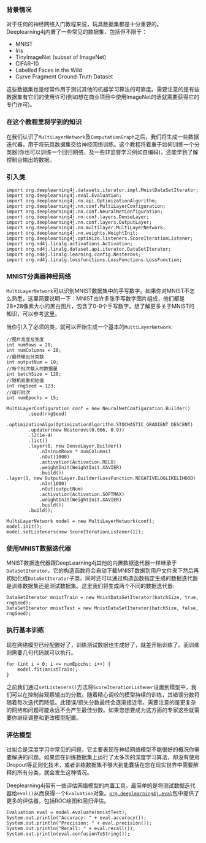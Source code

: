 ### 背景情况

对于任何的神经网络入门教程来说，玩具数据集都是十分重要的。Deeplearning4j内置了一些常见的数据集，包括但不限于：

* MNIST
* Iris
* TinyImageNet (subset of ImageNet)
* CIFAR-10
* Labelled Faces in the Wild
* Curve Fragment Ground-Truth Dataset

这些数据集也是经常作用于测试其他的机器学习算法的可靠度。需要注意的是有些数据集有它们的使用许可(例如想在商业项目中使用ImageNet的话就需要获得它的专门许可)。

### 在这个教程里将学到的知识

在我们认识了`MultiLayerNetwork`及`ComputationGraph`之后，我们将生成一些数据迭代器，用于将玩具数据集交给神经网络训练。这个教程将着重于如何训练一个分类器(你也可以训练一个回归网络，及一些非监督学习例如自编码)，还能学到了解控制台输出的数据。

### 引入类

```
import org.deeplearning4j.datasets.iterator.impl.MnistDataSetIterator;
import org.deeplearning4j.eval.Evaluation;
import org.deeplearning4j.nn.api.OptimizationAlgorithm;
import org.deeplearning4j.nn.conf.MultiLayerConfiguration;
import org.deeplearning4j.nn.conf.NeuralNetConfiguration;
import org.deeplearning4j.nn.conf.layers.DenseLayer;
import org.deeplearning4j.nn.conf.layers.OutputLayer;
import org.deeplearning4j.nn.multilayer.MultiLayerNetwork;
import org.deeplearning4j.nn.weights.WeightInit;
import org.deeplearning4j.optimize.listeners.ScoreIterationListener;
import org.nd4j.linalg.activations.Activation;
import org.nd4j.linalg.dataset.api.iterator.DataSetIterator;
import org.nd4j.linalg.learning.config.Nesterovs;
import org.nd4j.linalg.lossfunctions.LossFunctions.LossFunction;
```

### MNIST分类器神经网络

`MultiLayerNetwork`可以识别MNIST数据集中的手写数字。如果你对MNIST不怎么熟悉，这里简要说明一下：MNIST由许多张手写数字图片组成，他们都是28*28像素大小的黑白图片，包含了0-9个手写数字。想了解更多关于MNIST的知识，可以参考[这里](https://en.wikipedia.org/wiki/MNIST_database)。

当你引入了必须的类，就可以开始生成一个基本的`MultiLayerNetwork`:
```
//图片高度及宽度
int numRows = 28;
int numColumns = 28;
//最终输出分类数
int outputNum = 10;
//每个批次载入的数据量
int batchSize = 128;
//随机权重初始值
int rngSeed = 123;
//运行批次
int numEpochs = 15;

MultiLayerConfiguration conf = new NeuralNetConfiguration.Builder()
		.seed(rngSeed)
		.optimizationAlgo(OptimizationAlgorithm.STOCHASTIC_GRADIENT_DESCENT)
		.updater(new Nesterovs(0.006, 0.9))
		.l2(1e-4)
		.list()
		.layer(0, new DenseLayer.Builder()
			.nIn(numRows * numColumns)
			.nOut(1000)
			.activation(Activation.RELU)
			.weightInit(WeightInit.XAVIER)
			.build())
.layer(1, new OutputLayer.Builder(LossFunction.NEGATIVELOGLIKELIHOOD)
			.nIn(1000)
			.nOut(outputNum)
			.activation(Activation.SOFTMAX)
			.weightInit(WeightInit.XAVIER)
			.build())
		.build();

MultiLayerNetwork model = new MultiLayerNetwork(conf);
model.init();
model.setListeners(new ScoreIterationListener(1));
```

### 使用MNIST数据迭代器

MNIST数据迭代器跟DeepLearning4j其他的内置数据迭代器一样继承于`DataSetIterator`。它的构造函数将会自动下载MNIST数据到用户文件夹下然后再初始化成`DataSetIterator`子类。同时还可以通过构造函数指定生成的数据迭代器是训练数据集还是测试数据集。这里我们将生成两个不同的数据迭代器:
```
DataSetIterator mnistTrain = new MnistDataSetIterator(batchSize, true, rngSeed);
DataSetIterator mnistTest = new MnistDataSetIterator(batchSize, false, rngSeed);
```

### 执行基本训练

现在网络模型已经配置好了，训练测试数据也生成好了，就差开始训练了。而训练则需要几句代码就可以执行。
```
for (int i = 0; i <= numEpochs; i++) {
	model.fit(mnistTrain);
}
```
之前我们通过`setListeners()`方法将`ScoreIterationListener`设置到模型中，我们可以在控制台观察输出的分数。随着精心调校的模型持续的训练，其错误分数将随着每次迭代而降低。此错误/损失分数最终会逐渐接近零。需要注意的是更复杂的网络和问题可能永远不会产生最佳分数。如果您想要成为这方面的专家这些就需要你继续调整和更改模型配置。

### 评估模型

过拟合是深度学习中常见的问题，它主要表现在神经网络模型不能很好的概况你需要解决的问题。如果您在训练数据集上运行了太多次的深度学习算法，却没有使用Dropout等正则化技术，或者训练数据集不够大到能囊括在您在现实世界中需要解释的所有分类，就会发生这种情况。

Deeplearning4j带有一些评估网络模型的内置工具。最简单的是将测试数据迭代器给`eval()`从而获得一个`Evaluation`对象。[`org.deeplearning4j.eval`](https://github.com/deeplearning4j/deeplearning4j/tree/master/deeplearning4j-core/src/test/java/org/deeplearning4j/eval)包中提供了更多的评估器，包括ROC绘图和回归评估。

```
Evaluation eval = model.evaluate(mnistTest);
System.out.println("Accuracy: " + eval.accuracy());
System.out.println("Precision: " + eval.precision());
System.out.println("Recall: " + eval.recall());
System.out.println(eval.confusionToString());
```